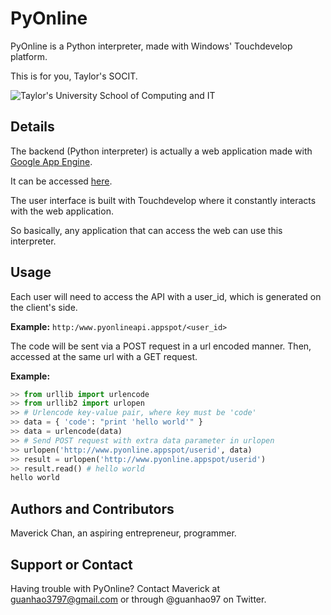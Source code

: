PyOnline
========
PyOnline is a Python interpreter, made with Windows' Touchdevelop platform.

This is for you, Taylor's SOCIT.

![Taylor's University School of Computing and IT](http://www.taylors.edu.my/img/TU_logo.jpg)

Details
-------
The backend (Python interpreter) is actually a web application made with [Google App Engine](https://cloud.google.com/products/app-engine/).

It can be accessed [here](http:/www.pyonlineapi.appspot).

The user interface is built with Touchdevelop where it constantly interacts with the web application.

So basically, any application that can access the web can use this interpreter.

Usage
-----
Each user will need to access the API with a user_id, which is
generated on the client's side. 

**Example:**
`http:/www.pyonlineapi.appspot/<user_id>`

The code will be sent via a POST request in a url encoded manner.
Then, accessed at the same url with a GET request.

**Example:**
```python
>> from urllib import urlencode
>> from urllib2 import urlopen
>> # Urlencode key-value pair, where key must be 'code'
>> data = { 'code': "print 'hello world'" }
>> data = urlencode(data)
>> # Send POST request with extra data parameter in urlopen
>> urlopen('http://www.pyonline.appspot/userid', data)
>> result = urlopen('http://www.pyonline.appspot/userid')
>> result.read() # hello world
hello world
```

Authors and Contributors
------------------------
Maverick Chan, an aspiring entrepreneur, programmer.

Support or Contact
------------------
Having trouble with PyOnline? Contact Maverick at guanhao3797@gmail.com or through @guanhao97 on Twitter.
